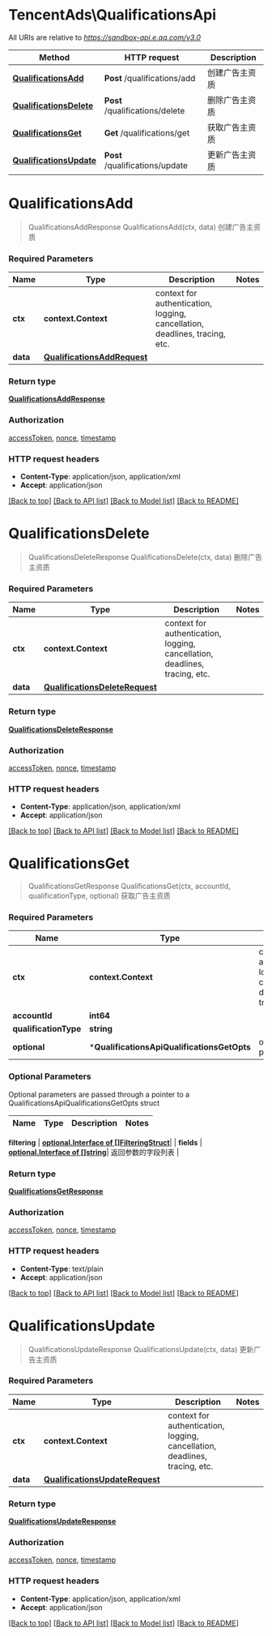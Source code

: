 # TencentAds\QualificationsApi

All URIs are relative to *https://sandbox-api.e.qq.com/v3.0*

Method | HTTP request | Description
------------- | ------------- | -------------
[**QualificationsAdd**](QualificationsApi.md#QualificationsAdd) | **Post** /qualifications/add | 创建广告主资质
[**QualificationsDelete**](QualificationsApi.md#QualificationsDelete) | **Post** /qualifications/delete | 删除广告主资质
[**QualificationsGet**](QualificationsApi.md#QualificationsGet) | **Get** /qualifications/get | 获取广告主资质
[**QualificationsUpdate**](QualificationsApi.md#QualificationsUpdate) | **Post** /qualifications/update | 更新广告主资质


# **QualificationsAdd**
> QualificationsAddResponse QualificationsAdd(ctx, data)
创建广告主资质

### Required Parameters

Name | Type | Description  | Notes
------------- | ------------- | ------------- | -------------
 **ctx** | **context.Context** | context for authentication, logging, cancellation, deadlines, tracing, etc.
  **data** | [**QualificationsAddRequest**](QualificationsAddRequest.md)|  | 

### Return type

[**QualificationsAddResponse**](QualificationsAddResponse.md)

### Authorization

[accessToken](../README.md#accessToken), [nonce](../README.md#nonce), [timestamp](../README.md#timestamp)

### HTTP request headers

 - **Content-Type**: application/json, application/xml
 - **Accept**: application/json

[[Back to top]](#) [[Back to API list]](../README.md#documentation-for-api-endpoints) [[Back to Model list]](../README.md#documentation-for-models) [[Back to README]](../README.md)

# **QualificationsDelete**
> QualificationsDeleteResponse QualificationsDelete(ctx, data)
删除广告主资质

### Required Parameters

Name | Type | Description  | Notes
------------- | ------------- | ------------- | -------------
 **ctx** | **context.Context** | context for authentication, logging, cancellation, deadlines, tracing, etc.
  **data** | [**QualificationsDeleteRequest**](QualificationsDeleteRequest.md)|  | 

### Return type

[**QualificationsDeleteResponse**](QualificationsDeleteResponse.md)

### Authorization

[accessToken](../README.md#accessToken), [nonce](../README.md#nonce), [timestamp](../README.md#timestamp)

### HTTP request headers

 - **Content-Type**: application/json, application/xml
 - **Accept**: application/json

[[Back to top]](#) [[Back to API list]](../README.md#documentation-for-api-endpoints) [[Back to Model list]](../README.md#documentation-for-models) [[Back to README]](../README.md)

# **QualificationsGet**
> QualificationsGetResponse QualificationsGet(ctx, accountId, qualificationType, optional)
获取广告主资质

### Required Parameters

Name | Type | Description  | Notes
------------- | ------------- | ------------- | -------------
 **ctx** | **context.Context** | context for authentication, logging, cancellation, deadlines, tracing, etc.
  **accountId** | **int64**|  | 
  **qualificationType** | **string**|  | 
 **optional** | ***QualificationsApiQualificationsGetOpts** | optional parameters | nil if no parameters

### Optional Parameters
Optional parameters are passed through a pointer to a QualificationsApiQualificationsGetOpts struct

Name | Type | Description  | Notes
------------- | ------------- | ------------- | -------------


 **filtering** | [**optional.Interface of []FilteringStruct**](FilteringStruct.md)|  | 
 **fields** | [**optional.Interface of []string**](string.md)| 返回参数的字段列表 | 

### Return type

[**QualificationsGetResponse**](QualificationsGetResponse.md)

### Authorization

[accessToken](../README.md#accessToken), [nonce](../README.md#nonce), [timestamp](../README.md#timestamp)

### HTTP request headers

 - **Content-Type**: text/plain
 - **Accept**: application/json

[[Back to top]](#) [[Back to API list]](../README.md#documentation-for-api-endpoints) [[Back to Model list]](../README.md#documentation-for-models) [[Back to README]](../README.md)

# **QualificationsUpdate**
> QualificationsUpdateResponse QualificationsUpdate(ctx, data)
更新广告主资质

### Required Parameters

Name | Type | Description  | Notes
------------- | ------------- | ------------- | -------------
 **ctx** | **context.Context** | context for authentication, logging, cancellation, deadlines, tracing, etc.
  **data** | [**QualificationsUpdateRequest**](QualificationsUpdateRequest.md)|  | 

### Return type

[**QualificationsUpdateResponse**](QualificationsUpdateResponse.md)

### Authorization

[accessToken](../README.md#accessToken), [nonce](../README.md#nonce), [timestamp](../README.md#timestamp)

### HTTP request headers

 - **Content-Type**: application/json, application/xml
 - **Accept**: application/json

[[Back to top]](#) [[Back to API list]](../README.md#documentation-for-api-endpoints) [[Back to Model list]](../README.md#documentation-for-models) [[Back to README]](../README.md)


